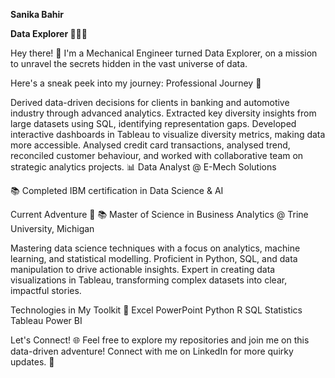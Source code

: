**Sanika Bahir**

**Data Explorer 👨‍💻✨**

Hey there! 👋 I'm a Mechanical Engineer turned Data Explorer, on a mission to unravel the secrets hidden in the vast universe of data. 

Here's a sneak peek into my journey:
Professional Journey 🚀

Derived data-driven decisions for clients in banking and automotive industry through advanced analytics. Extracted key diversity insights from large datasets using SQL, identifying representation gaps. Developed interactive dashboards in Tableau to visualize diversity metrics, making data more accessible. Analysed credit card transactions, analysed trend, reconciled customer behaviour, and worked with collaborative team on strategic analytics projects. 
📊 Data Analyst @ E-Mech Solutions

📚 Completed IBM certification in Data Science & AI

Current Adventure 🌟 
📚 Master of Science in Business Analytics @ Trine University, Michigan

Mastering data science techniques with a focus on analytics, machine learning, and statistical modelling. Proficient in Python, SQL, and data manipulation to drive actionable insights. Expert in creating data visualizations in Tableau, transforming complex datasets into clear, impactful stories. 

Technologies in My Toolkit 🧰 
Excel     PowerPoint     Python     R      SQL       Statistics     Tableau     Power BI

Let's Connect! 🌐 Feel free to explore my repositories and join me on this data-driven adventure! Connect with me on LinkedIn for more quirky updates. 🚀
